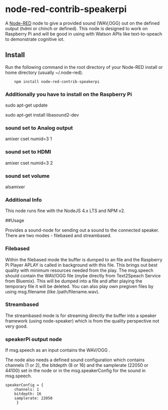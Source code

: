 # node-red-contrib-speakerpi

A <a href="http://nodered.org" target="_new">Node-RED</a> node to give a provided sound (WAV,OGG) out on the defined output (hdmi or chinch or defined).
This node is designed to work on Raspberry Pi and will be good in using with Watson APIs like text-to-speach to demonstrate cognitive iot.

## Install

Run the following command in the root directory of your Node-RED install or home directory (usually ~/.node-red).

        npm install node-red-contrib-speakerpi

### Additionally you have to install on the Raspberry Pi 
sudo apt-get update 

sudo apt-get install libasound2-dev

### sound set to Analog output
amixer cset numid=3 1

### sound set to HDMI
amixer cset numid=3 2

### sound set volume
alsamixer 

### Additional Info
This node runs fine with the NodeJS 4.x LTS and NPM v2.

##Usage

Provides a sound-node for sending out a sound to the connected speaker. There are two modes - filebased and streambased. 

### Filebased
Within the filebased mode the buffer is dumped to an file and the Raspberry Pi Player APLAY is called in background with this file. This brings out best quality with minimum resources needed from the play.
The msg.speech should contain the WAV/OGG file (mybe directly from Text2Speach Service from Bluemix). This will be dumped into a file and after playing the temporary file it will be deleted. 
You can also play own pregiven files by using msg.filename (like /path/filename.wav).

### Streambased
The streambased mode is for streaming directly the buffer into a speaker framework (using node-speaker) which is from the quality perspective not very good. 

### speakerPi output node

If msg.speech as an input contains the WAV/OGG .

The node also needs a defined sound configuration which contains channels (1 or 2), the bitdepth (8 or 16) and the samplerate (22050 or 44100) set in the node or in the msg.speakerConfig for the sound in msg.speech. 

```
speakerConfig = { 
	channels: 1
	bitdepth: 16
	samplerate: 22050
	 }
```